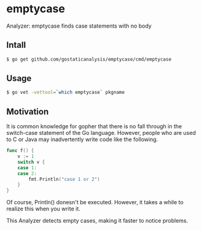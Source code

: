 # emptycase

Analyzer: emptycase finds case statements with no body

## Intall

```bash
$ go get github.com/gostaticanalysis/emptycase/cmd/emptycase
```


## Usage

```bash
$ go vet -vettool=`which emptycase` pkgname
```

## Motivation

It is common knowledge for gopher that there is no fall through in the switch-case statement of the Go language.
However, people who are used to C or Java may inadvertently write code like the following.

```go
func f() {
	v := 1
	switch v {
	case 1:
	case 2:
		fmt.Println("case 1 or 2")
	}
}
```

Of course, Println() donesn't be executed.
However, it takes a while to realize this when you write it.

This Analyzer detects empty cases, making it faster to notice problems.
